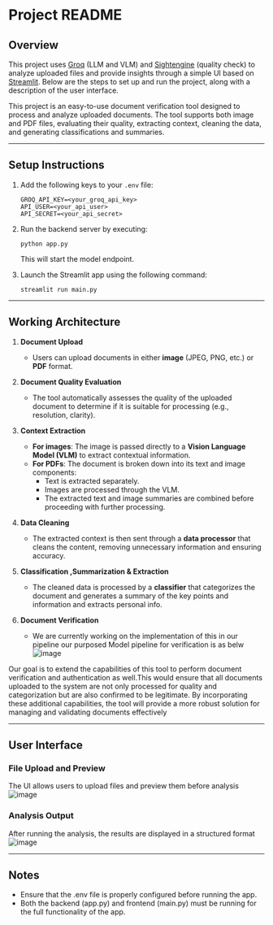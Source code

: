 # Project README

## Overview

This project uses [Groq](https://groq.com/) (LLM and VLM) and [Sightengine](https://sightengine.com/) (quality check) to analyze uploaded files and provide insights through a simple UI based on [Streamlit](https://streamlit.io). Below are the steps to set up and run the project, along with a description of the user interface.

This project is an easy-to-use document verification tool designed to process and analyze uploaded documents. The tool supports both image and PDF files, evaluating their quality, extracting context, cleaning the data, and generating classifications and summaries.


---

## Setup Instructions

1. Add the following keys to your ```.env``` file:

   ```
   GROQ_API_KEY=<your_groq_api_key>
   API_USER=<your_api_user>
   API_SECRET=<your_api_secret>
   ```
   

2. Run the backend server by executing:

   ```
   python app.py
   ```
   

   This will start the model endpoint.

3. Launch the Streamlit app using the following command:

   ```
   streamlit run main.py
   ```
   

---

## Working Architecture

1. **Document Upload**
   - Users can upload documents in either **image** (JPEG, PNG, etc.) or **PDF** format.

2. **Document Quality Evaluation**
   - The tool automatically assesses the quality of the uploaded document to determine if it is suitable for processing (e.g., resolution, clarity).

3. **Context Extraction**
   - **For images**: The image is passed directly to a **Vision Language Model (VLM)** to extract contextual information.
   - **For PDFs**: The document is broken down into its text and image components:
     - Text is extracted separately.
     - Images are processed through the VLM.
     - The extracted text and image summaries are combined before proceeding with further processing.

4. **Data Cleaning**
   - The extracted context is then sent through a **data processor** that cleans the content, removing unnecessary information and ensuring accuracy.

5. **Classification ,Summarization & Extraction**
   - The cleaned data is processed by a **classifier** that categorizes the document and generates a summary of the key points and information and extracts personal info.

6. **Document Verification**
   - We are currently working on the implementation of this in our pipeline our purposed Model pipeline for verification is as belw
   ![image](https://github.com/user-attachments/assets/a3b7c315-14d9-4a1e-9f5c-e4904adf9598)

Our goal is to extend the capabilities of this tool to perform document verification and authentication as well.This would ensure that all documents uploaded to the system are not only processed for quality and categorization but are also confirmed to be legitimate. By incorporating these additional capabilities, the tool will provide a more robust solution for managing and validating documents effectively


---


## User Interface

### File Upload and Preview

The UI allows users to upload files and preview them before analysis
![image](https://github.com/user-attachments/assets/4bdae180-d2b0-4dae-8f69-85df3d10a7c5)


### Analysis Output

After running the analysis, the results are displayed in a structured format
![image](https://github.com/user-attachments/assets/2d7dd46e-2ab3-4ecc-b4ed-b76f488f5c9e)



---

## Notes

- Ensure that the .env file is properly configured before running the app.
- Both the backend (app.py) and frontend (main.py) must be running for the full functionality of the app.
